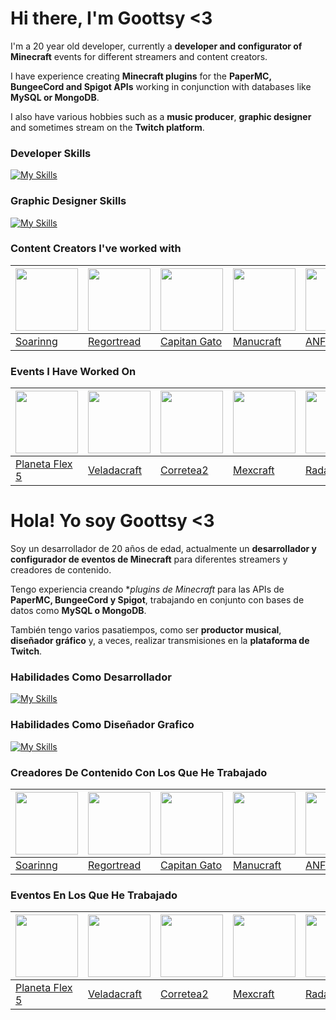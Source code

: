 # **Hi there, I'm Goottsy <3**

I'm a 20 year old developer, currently a **developer and configurator of Minecraft** events for different streamers and content creators.

I have experience creating **Minecraft plugins** for the **PaperMC, BungeeCord and Spigot APIs** working in conjunction with databases like **MySQL or MongoDB**.

I also have various hobbies such as a **music producer**, **graphic designer** and sometimes stream on the **Twitch platform**.

### **Developer Skills**

[![My Skills](https://skillicons.dev/icons?i=java,maven,idea,visualstudio,react,js,c,cs,cpp,html,css,gradle&perline=10)](https://skillicons.dev)

### **Graphic Designer Skills**

[![My Skills](https://skillicons.dev/icons?i=ps,pr,ae,ai&perline=10)](https://skillicons.dev)

### **Content Creators I've worked with**
| <img src="https://pbs.twimg.com/profile_images/1621731224027893764/VHl2o3Lc_400x400.jpg" width='100px' /> |  <img src="https://pbs.twimg.com/profile_images/1638245722272198665/f-Rbyye8_400x400.jpg" width='100px' /> | <img src="https://pbs.twimg.com/profile_images/1393984943567605760/R_hAoYfk_400x400.jpg" width='100px' /> | <img src="https://pbs.twimg.com/profile_images/1712905794088263680/qQOtQYWa_400x400.jpg" width='100px' /> | <img src="https://pbs.twimg.com/profile_images/1620927355492487169/XwQ8e2j0_400x400.jpg" width='100px' /> | <img src="https://pbs.twimg.com/profile_images/1637576692922236929/-7Byh8GK_400x400.jpg" width='100px' /> |
| ------------ | ------------ | ------------ | ------------ | ------------ | ------------ |
| <a href="https://www.twitch.tv/soarinng" target="_blank">Soarinng</a> | <a href="https://www.twitch.tv/regortread" target="_blank">Regortread</a> | <a href="https://www.twitch.tv/capitangatoo" target="_blank">Capitan Gato</a> | <a href="https://www.twitch.tv/Manucraft" target="_blank">Manucraft</a> | <a href="https://www.twitch.tv/anfr" target="_blank">ANFR</a>  | <a href="https://www.twitch.tv/Locochon" target="_blank">Locochon</a> |


### **Events I Have Worked On**
| <img src="https://images.samsung.com/is/image/samsung/assets/es/offer/planeta-flex/logo-flex.png?$ORIGIN_PNG$" width='100px' /> | <img src="https://pbs.twimg.com/media/F1INn59WcAIN602?format=jpg&name=medium" width='100px' /> |  <img src="https://pbs.twimg.com/media/FrHsGGIWIAgJ3Ry?format=jpg" width='100px' /> | <img src="https://pbs.twimg.com/media/FdOH6o3XgAMd1Q8?format=jpg" width='100px' /> | <img src="https://github.com/Goottsy/Goottsy/assets/77463623/1ccbb12c-c42a-415a-939c-aaaef8e33930" width='100px' /> | <img src="https://pbs.twimg.com/media/FXQu5SGXoAAOK6b?format=jpg&name=large" width='100px' /> |
| ------------ | ------------ | ------------ | ------------ | ------------ | ------------ |
<a href="https://twitter.com/SamsungEspana/status/1689660208283357184" target="_blank">Planeta Flex 5</a> | <a href="https://twitter.com/lostwinsvt/status/1675980625709260802" target="_blank">Veladacraft</a> | <a href="https://twitter.com/anfrx_/status/1635347734189457408" target="_blank">Corretea2</a> | <a href="https://twitter.com/Goottsy/status/1570986418004164615" target="_blank">Mexcraft</a> | <a href="https://twitter.com/MtyEsports_/status/1638310341137317895" target="_blank">Radarcraft</a>  |  <a href="https://twitter.com/AlexToolsS/status/1547441956812365825" target="_blank">Hormigeo</a> |



# **Hola! Yo soy Goottsy <3**

Soy un desarrollador de 20 años de edad, actualmente un **desarrollador y configurador de eventos de Minecraft** para diferentes streamers y creadores de contenido.

Tengo experiencia creando **plugins de Minecraft* para las APIs de **PaperMC, BungeeCord y Spigot**, trabajando en conjunto con bases de datos como **MySQL o MongoDB**.

También tengo varios pasatiempos, como ser **productor musical**, **diseñador gráfico** y, a veces, realizar transmisiones en la **plataforma de Twitch**.

### **Habilidades Como Desarrollador**

[![My Skills](https://skillicons.dev/icons?i=java,maven,idea,visualstudio,react,js,c,cs,cpp,html,css,gradle&perline=10)](https://skillicons.dev)

### **Habilidades Como Diseñador Grafico**

[![My Skills](https://skillicons.dev/icons?i=ps,pr,ae,ai&perline=10)](https://skillicons.dev)

### **Creadores De Contenido Con Los Que He Trabajado**
| <img src="https://pbs.twimg.com/profile_images/1621731224027893764/VHl2o3Lc_400x400.jpg" width='100px' /> |  <img src="https://pbs.twimg.com/profile_images/1638245722272198665/f-Rbyye8_400x400.jpg" width='100px' /> | <img src="https://pbs.twimg.com/profile_images/1393984943567605760/R_hAoYfk_400x400.jpg" width='100px' /> | <img src="https://pbs.twimg.com/profile_images/1696225237233184768/sT8f815z_400x400.jpg" width='100px' /> | <img src="https://pbs.twimg.com/profile_images/1620927355492487169/XwQ8e2j0_400x400.jpg" width='100px' /> | <img src="https://pbs.twimg.com/profile_images/1637576692922236929/-7Byh8GK_400x400.jpg" width='100px' /> |
| ------------ | ------------ | ------------ | ------------ | ------------ | ------------ |
| <a href="https://www.twitch.tv/soarinng" target="_blank">Soarinng</a> | <a href="https://www.twitch.tv/regortread" target="_blank">Regortread</a> | <a href="https://www.twitch.tv/capitangatoo" target="_blank">Capitan Gato</a> | <a href="https://www.twitch.tv/Manucraft" target="_blank">Manucraft</a> | <a href="https://www.twitch.tv/anfr" target="_blank">ANFR</a>  | <a href="https://www.twitch.tv/Locochon" target="_blank">Locochon</a> |

### **Eventos En Los Que He Trabajado**
| <img src="https://images.samsung.com/is/image/samsung/assets/es/offer/planeta-flex/logo-flex.png?$ORIGIN_PNG$" width='100px' /> | <img src="https://pbs.twimg.com/media/F1INn59WcAIN602?format=jpg&name=medium" width='100px' /> |  <img src="https://pbs.twimg.com/media/FrHsGGIWIAgJ3Ry?format=jpg" width='100px' /> | <img src="https://pbs.twimg.com/media/FdOH6o3XgAMd1Q8?format=jpg" width='100px' /> | <img src="https://github.com/Goottsy/Goottsy/assets/77463623/1ccbb12c-c42a-415a-939c-aaaef8e33930" width='100px' /> | <img src="https://pbs.twimg.com/media/FXQu5SGXoAAOK6b?format=jpg&name=large" width='100px' /> |
| ------------ | ------------ | ------------ | ------------ | ------------ | ------------ |
<a href="https://twitter.com/SamsungEspana/status/1689660208283357184" target="_blank">Planeta Flex 5</a> | <a href="https://twitter.com/lostwinsvt/status/1675980625709260802" target="_blank">Veladacraft</a> | <a href="https://twitter.com/anfrx_/status/1635347734189457408" target="_blank">Corretea2</a> | <a href="https://twitter.com/Goottsy/status/1570986418004164615" target="_blank">Mexcraft</a> | <a href="https://twitter.com/MtyEsports_/status/1638310341137317895" target="_blank">Radarcraft</a>  |  <a href="https://twitter.com/AlexToolsS/status/1547441956812365825" target="_blank">Hormigeo</a> |
